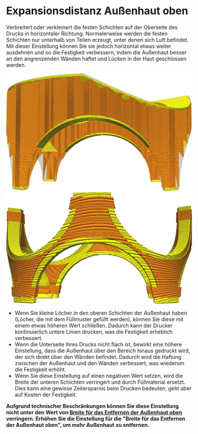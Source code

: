 Expansionsdistanz Außenhaut oben
====
Verbreitert oder verkleinert die festen Schichten auf der Oberseite des Drucks in horizontaler Richtung. Normalerweise werden die festen Schichten nur unterhalb von Teilen erzeugt, unter denen sich Luft befindet. Mit dieser Einstellung können Sie sie jedoch horizontal etwas weiter ausdehnen und so die Festigkeit verbessern, indem die Außenhaut besser an den angrenzenden Wänden haftet und Lücken in der Haut geschlossen werden.

![Wie Außenhäute (die gelben Teile) normalerweise aussehen](../images/expand_skins_expand_distance_original.png)
![Außenhäute um 1 mm erweitert](../images/expand_skins_expand_distance_1mm.png)

* Wenn Sie kleine Löcher in den oberen Schichten der Außenhaut haben (Löcher, die mit dem Füllmuster gefüllt werden), können Sie diese mit einem etwas höheren Wert schließen. Dadurch kann der Drucker kontinuierlich untere Linien drucken, was die Festigkeit erheblich verbessert.
* Wenn die Unterseite Ihres Drucks nicht flach ist, bewirkt eine höhere Einstellung, dass die Außenhaut über den Bereich hinaus gedruckt wird, der sich direkt über den Wänden befindet. Dadurch wird die Haftung zwischen der Außenhaut und den Wänden verbessert, was wiederum die Festigkeit erhöht.
* Wenn Sie diese Einstellung auf einen negativen Wert setzen, wird die Breite der unteren Schichten verringert und durch Füllmaterial ersetzt. Dies kann eine gewisse Zeitersparnis beim Drucken bedeuten, geht aber auf Kosten der Festigkeit.

**Aufgrund technischer Beschränkungen können Sie diese Einstellung nicht unter den Wert von [Breite für das Entfernen der Außenhaut oben](top_skin_preshrink.md) verringern. Erhöhen Sie die Einstellung für die "Breite für das Entfernen der Außenhaut oben", um mehr Außenhaut zu entfernen.**